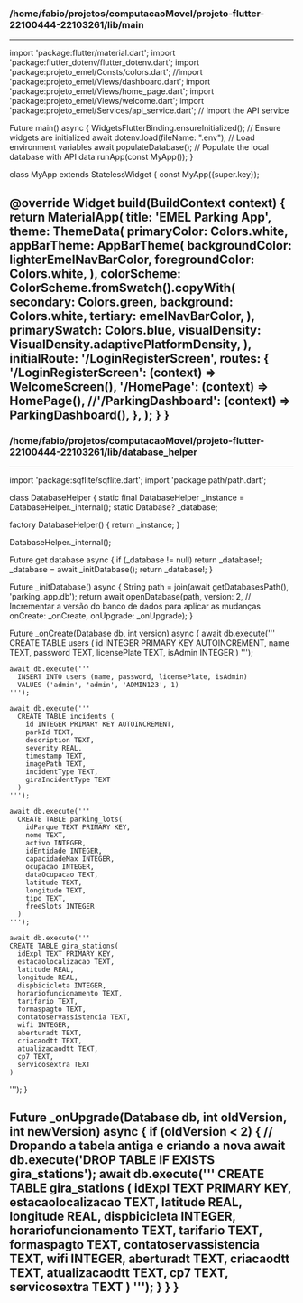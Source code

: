 ### /home/fabio/projetos/computacaoMovel/projeto-flutter-22100444-22103261/lib/main
---
import 'package:flutter/material.dart';
import 'package:flutter_dotenv/flutter_dotenv.dart';
import 'package:projeto_emel/Consts/colors.dart';
//import 'package:projeto_emel/Views/dashboard.dart';
import 'package:projeto_emel/Views/home_page.dart';
import 'package:projeto_emel/Views/welcome.dart';
import 'package:projeto_emel/Services/api_service.dart'; // Import the API service

Future<void> main() async {
  WidgetsFlutterBinding.ensureInitialized(); // Ensure widgets are initialized
  await dotenv.load(fileName: ".env"); // Load environment variables
  await populateDatabase(); // Populate the local database with API data
  runApp(const MyApp());
}

class MyApp extends StatelessWidget {
  const MyApp({super.key});

  @override
  Widget build(BuildContext context) {
    return MaterialApp(
      title: 'EMEL Parking App',
      theme: ThemeData(
        primaryColor: Colors.white,
        appBarTheme: AppBarTheme(
          backgroundColor: lighterEmelNavBarColor,
          foregroundColor: Colors.white,
        ),
        colorScheme: ColorScheme.fromSwatch().copyWith(
          secondary: Colors.green,
          background: Colors.white,
          tertiary: emelNavBarColor,
        ),
        primarySwatch: Colors.blue,
        visualDensity: VisualDensity.adaptivePlatformDensity,
      ),
      initialRoute: '/LoginRegisterScreen',
      routes: {
        '/LoginRegisterScreen': (context) => WelcomeScreen(),
        '/HomePage': (context) => HomePage(),
        //'/ParkingDashboard': (context) => ParkingDashboard(),
      },
    );
  }
}
---
### /home/fabio/projetos/computacaoMovel/projeto-flutter-22100444-22103261/lib/database_helper
---
import 'package:sqflite/sqflite.dart';
import 'package:path/path.dart';

class DatabaseHelper {
  static final DatabaseHelper _instance = DatabaseHelper._internal();
  static Database? _database;

  factory DatabaseHelper() {
    return _instance;
  }

  DatabaseHelper._internal();

  Future<Database> get database async {
    if (_database != null) return _database!;
    _database = await _initDatabase();
    return _database!;
  }

  Future<Database> _initDatabase() async {
    String path = join(await getDatabasesPath(), 'parking_app.db');
    return await openDatabase(path,
        version:
            2, // Incrementar a versão do banco de dados para aplicar as mudanças
        onCreate: _onCreate,
        onUpgrade: _onUpgrade);
  }

  Future _onCreate(Database db, int version) async {
    await db.execute('''
      CREATE TABLE users (
        id INTEGER PRIMARY KEY AUTOINCREMENT,
        name TEXT,
        password TEXT,
        licensePlate TEXT,
        isAdmin INTEGER
      )
    ''');

    await db.execute('''
      INSERT INTO users (name, password, licensePlate, isAdmin)
      VALUES ('admin', 'admin', 'ADMIN123', 1)
    ''');

    await db.execute('''
      CREATE TABLE incidents (
        id INTEGER PRIMARY KEY AUTOINCREMENT,
        parkId TEXT,
        description TEXT,
        severity REAL,
        timestamp TEXT,
        imagePath TEXT,
        incidentType TEXT,
        giraIncidentType TEXT
      )
    ''');

    await db.execute('''
      CREATE TABLE parking_lots(
        idParque TEXT PRIMARY KEY,
        nome TEXT,
        activo INTEGER,
        idEntidade INTEGER,
        capacidadeMax INTEGER,
        ocupacao INTEGER,
        dataOcupacao TEXT,
        latitude TEXT,
        longitude TEXT,
        tipo TEXT,
        freeSlots INTEGER
      )
    ''');

    await db.execute('''
    CREATE TABLE gira_stations(
      idExpl TEXT PRIMARY KEY,
      estacaolocalizacao TEXT,
      latitude REAL,
      longitude REAL,
      dispbicicleta INTEGER,
      horariofuncionamento TEXT,
      tarifario TEXT,
      formaspagto TEXT,
      contatoservassistencia TEXT,
      wifi INTEGER,
      aberturadt TEXT,
      criacaodtt TEXT,
      atualizacaodtt TEXT,
      cp7 TEXT,
      servicosextra TEXT
    )
  ''');
  }

  Future _onUpgrade(Database db, int oldVersion, int newVersion) async {
    if (oldVersion < 2) {
      // Dropando a tabela antiga e criando a nova
      await db.execute('DROP TABLE IF EXISTS gira_stations');
      await db.execute('''
        CREATE TABLE gira_stations (
          idExpl TEXT PRIMARY KEY,
          estacaolocalizacao TEXT,
          latitude REAL,
          longitude REAL,
          dispbicicleta INTEGER,
          horariofuncionamento TEXT,
          tarifario TEXT,
          formaspagto TEXT,
          contatoservassistencia TEXT,
          wifi INTEGER,
          aberturadt TEXT,
          criacaodtt TEXT,
          atualizacaodtt TEXT,
          cp7 TEXT,
          servicosextra TEXT
        )
      ''');
    }
  }
}
---
